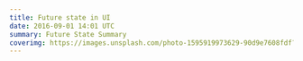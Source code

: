 ```yaml
---
title: Future state in UI
date: 2016-09-01 14:01 UTC
summary: Future State Summary
coverimg: https://images.unsplash.com/photo-1595919973629-90d9e7608fdf?ixlib=rb-1.2.1&ixid=eyJhcHBfaWQiOjEyMDd9&auto=format&fit=crop&w=1950&q=80
---
```


